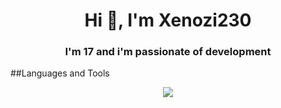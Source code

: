<h1 align="center">Hi 👋, I'm Xenozi230</h1>
<h3 align="center">I'm 17 and i'm passionate of development</h3>


##Languages and Tools
<p align="center">
  <a href="https://skillicons.dev">
    <img src="https://skillicons.dev/icons?i=git,c,cpp,cs,html,css,js,py,idea,clion,docker,vscode" />
  </a>
</p>






